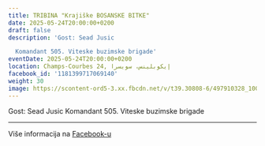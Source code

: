 ```yaml
---
title: TRIBINA "Krajiške BOSANSKE BITKE"
date: 2025-05-24T20:00:00+0200
draft: false
description: 'Gost: Sead Jusic

  Komandant 505. Viteske buzimske brigade'
eventDate: 2025-05-24T20:00:00+0200
location: Champs-Courbes 24, ‏إيكوبلينس‏، ‏سويسرا‏
facebook_id: '1181399717069140'
weight: 30
image: https://scontent-ord5-3.xx.fbcdn.net/v/t39.30808-6/497910328_1007825038144762_7375653666811415510_n.jpg?_nc_cat=110&ccb=1-7&_nc_sid=9e60e4&_nc_ohc=tqZPSrdWYloQ7kNvwGwZQPF&_nc_oc=AdlHjapdlQmUDkTpgb4VCupsCJKnaoIB4Ylt5bcejvMuD3TDUf8dZGCeDKUo2trDpzM&_nc_zt=23&_nc_ht=scontent-ord5-3.xx&edm=ABTKTjYEAAAA&_nc_gid=izlrSXo_8RbJiDnUgJAxSQ&oh=00_AfbRB9DgF6UzVDbfm8ohUOOWRyDXQCIPu0v3Crce2ZXOkQ&oe=68C5582F
---
```


Gost: Sead Jusic
Komandant 505. Viteske buzimske brigade

---

Više informacija na [Facebook-u](https://facebook.com/events/1181399717069140)